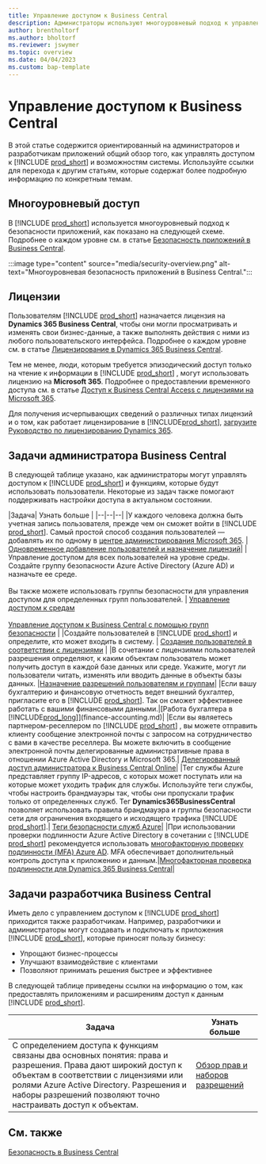 ```yaml
---
title: Управление доступом к Business Central
description: Администраторы используют многоуровневый подход к управлению доступом к Business Central и возможностям системы.
author: brentholtorf
ms.author: bholtorf
ms.reviewer: jswymer
ms.topic: overview
ms.date: 04/04/2023
ms.custom: bap-template
---
```


# <a name="manage-access-to-business-central"></a>Управление доступом к Business Central

В этой статье содержится ориентированный на администраторов и разработчикам приложений общий обзор того, как управлять доступом к [!INCLUDE [prod_short](includes/prod_short.md)] и возможностям системы. Используйте ссылки для перехода к другим статьям, которые содержат более подробную информацию по конкретным темам.

## <a name="layered-access"></a>Многоуровневый доступ

В [!INCLUDE [prod_short](includes/prod_short.md)] используется многоуровневый подход к безопасности приложений, как показано на следующей схеме. Подробнее о каждом уровне см. в статье [Безопасность приложений в Business Central](/dynamics365/business-central/dev-itpro/security/security-application).

:::image type="content" source="media/security-overview.png" alt-text="Многоуровневая безопасность приложений в Business Central.":::

## <a name="licenses"></a>Лицензии

Пользователям [!INCLUDE [prod_short](includes/prod_short.md)] назначается лицензия на **Dynamics 365 Business Central**, чтобы они могли просматривать и изменять свои бизнес-данные, а также выполнять действия с ними из любого пользовательского интерфейса. Подробнее о каждом уровне см. в статье [Лицензирование в Dynamics 365 Business Central](/dynamics365/business-central/dev-itpro/deployment/licensing).

Тем не менее, люди, которым требуется эпизодический доступ только на чтение к информации в [!INCLUDE [prod_short](includes/prod_short.md)] , могут использовать лицензию на **Microsoft 365**. Подробнее о предоставлении временного доступа см. в статье [Доступ к Business Central Access с лицензиями на Microsoft 365](admin-access-with-m365-license.md).

Для получения исчерпывающих сведений о различных типах лицензий и о том, как работает лицензирование в [!INCLUDE[prod_short](includes/prod_short.md)], [загрузите Руководство по лицензированию Dynamics 365](https://go.microsoft.com/fwlink/?LinkId=866544).

## <a name="business-central-administrator-tasks"></a>Задачи администратора Business Central

В следующей таблице указано, как администраторы могут управлять доступом к [!INCLUDE [prod_short](includes/prod_short.md)] и функциям, которые будут использовать пользователи. Некоторые из задач также помогают поддерживать настройки доступа в актуальном состоянии.

|Задача| Узнать больше |
|--|--|--|
|У каждого человека должна быть учетная запись пользователя, прежде чем он сможет войти в [!INCLUDE [prod_short](includes/prod_short.md)]. Самый простой способ создания пользователей — добавлять их по одному в [центре администрирования Microsoft 365](https://go.microsoft.com/fwlink/p/?linkid=2024339). |[Одновременное добавление пользователей и назначение лицензий](/microsoft-365/admin/add-users/add-users)|
|Управление доступом для всех пользователей на уровне среды. Создайте группу безопасности Azure Active Directory (Azure AD) и назначьте ее среде.<br><br> Вы также можете использовать группы безопасности для управления доступом для определенных групп пользователей. | [Управление доступом к средам ](/dynamics365/business-central/dev-itpro/administration/tenant-admin-center-manage-access)<br><br>[Управление доступом к Business Central с помощью групп безопасности](ui-security-groups.md) |
|Создайте пользователей в [!INCLUDE [prod_short](includes/prod_short.md)] и определите, кто может входить в систему. | [Создание пользователей в соответствии с лицензиями](ui-how-users-permissions.md) |
|В сочетании с лицензиями пользователей разрешения определяют, к каким объектам пользователь может получить доступ в каждой базе данных или среде. Укажите, могут ли пользователи читать, изменять или вводить данные в объекты базы данных. |[Назначение разрешений пользователям и группам](ui-define-granular-permissions.md)|
|Если вашу бухгалтерию и финансовую отчетность ведет внешний бухгалтер, пригласите его в [!INCLUDE [prod_short](includes/prod_short.md)]. Так он сможет эффективнее работать с вашими финансовыми данными.|[Работа бухгалтера в [!INCLUDE[prod_long](includes/prod_long.md)]](finance-accounting.md)|
|Если вы являетесь партнером-реселлером по [!INCLUDE [prod_short](includes/prod_short.md)] , вы можете отправить клиенту сообщение электронной почты с запросом на сотрудничество с вами в качестве реселлера. Вы можете включить в сообщение электронной почты делегированные административные права в отношении Azure Active Directory и Microsoft 365.| [Делегированный доступ администратора к Business Central Online](/dynamics365/business-central/dev-itpro/administration/delegated-admin)|
|Тег службы Azure представляет группу IP-адресов, с которых может поступать или на которые может уходить трафик для службы. Используйте теги службы, чтобы настроить брандмауэры так, чтобы они пропускали трафик только от определенных служб. Тег **Dynamics365BusinessCentral** позволяет использовать правила брандмауэра и группы безопасности сети для ограничения входящего и исходящего трафика [!INCLUDE [prod_short](includes/prod_short.md)].| [Теги безопасности служб Azure](/dynamics365/business-central/dev-itpro/security/security-service-tags)|
|При использовании проверки подлинности Azure Active Directory в сочетании с [!INCLUDE [prod_short](includes/prod_short.md)] рекомендуется использовать [многофакторную проверку подлинности (MFA) Azure AD](/azure/active-directory/authentication/concept-mfa-howitworks). MFA обеспечивает дополнительный контроль доступа к приложению и данным.|[Многофакторная проверка подлинности для Dynamics 365 Business Central](/dynamics365/business-central/dev-itpro/security/multifactor-authentication)|

## <a name="business-central-developer-tasks"></a>Задачи разработчика Business Central

Иметь дело с управлением доступом к [!INCLUDE [prod_short](includes/prod_short.md)] приходится также разработчикам. Например, разработчики и администраторы могут создавать и подключать к приложения [!INCLUDE [prod_short](includes/prod_short.md)], которые приносят пользу бизнесу:  

* Упрощают бизнес-процессы
* Улучшают взаимодействие с клиентами
* Позволяют принимать решения быстрее и эффективнее

В следующей таблице приведены ссылки на информацию о том, как предоставлять приложениям и расширениям доступ к данным [!INCLUDE [prod_short](includes/prod_short.md)].

| Задача | Узнать больше |
|--|--|
|С определением доступа к функциям связаны два основных понятия: права и разрешения. Права дают широкий доступ к объектам в соответствии с лицензиями или ролями Azure Active Directory. Разрешения и наборы разрешений позволяют точно настраивать доступ к объектам. |[Обзор прав и наборов разрешений](/dynamics365/business-central/dev-itpro/developer/devenv-entitlements-and-permissionsets-overview)|

## <a name="see-also"></a>См. также

[Безопасность в Business Central](/dynamics365/business-central/dev-itpro/security/security-and-protection)
